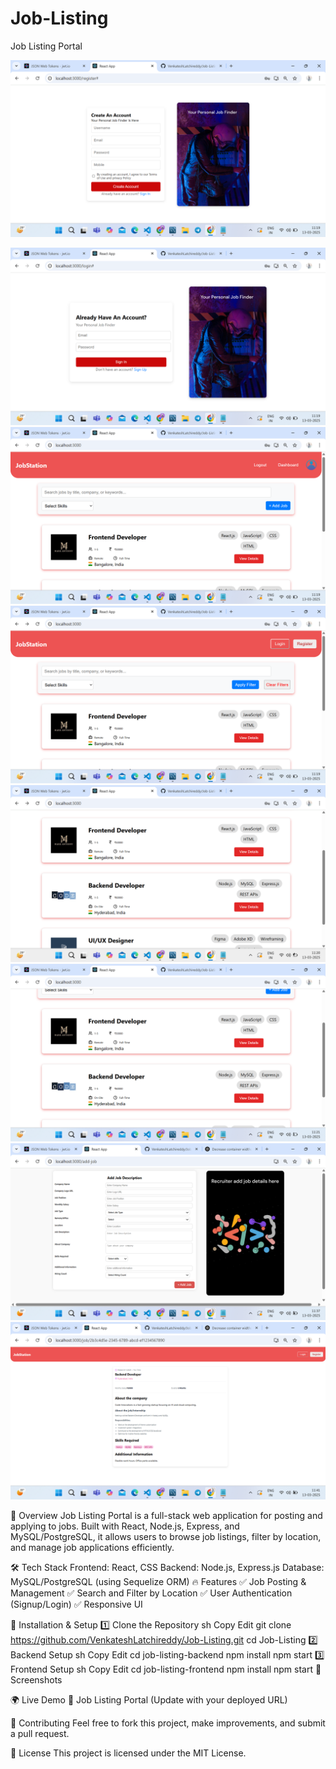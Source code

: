 # Job-Listing

Job Listing Portal

![Job Listing](https://raw.githubusercontent.com/VenkateshLatchireddy/Job-Listing/main/job-listing-frontend/src/assets/s1.png)

![Job Listing](https://raw.githubusercontent.com/VenkateshLatchireddy/Job-Listing/main/job-listing-frontend/src/assets/s2.png)
![Job Listing](https://raw.githubusercontent.com/VenkateshLatchireddy/Job-Listing/main/job-listing-frontend/src/assets/s3.png)
![Job Listing](https://raw.githubusercontent.com/VenkateshLatchireddy/Job-Listing/main/job-listing-frontend/src/assets/s4.png)
![Job Listing](https://raw.githubusercontent.com/VenkateshLatchireddy/Job-Listing/main/job-listing-frontend/src/assets/s5.png)
![Job Listing](https://raw.githubusercontent.com/VenkateshLatchireddy/Job-Listing/main/job-listing-frontend/src/assets/s6.png)
![Job Listing](https://raw.githubusercontent.com/VenkateshLatchireddy/Job-Listing/main/job-listing-frontend/src/assets/s7.png)
![Job Listing](https://raw.githubusercontent.com/VenkateshLatchireddy/Job-Listing/main/job-listing-frontend/src/assets/s8.png)

🚀 Overview
Job Listing Portal is a full-stack web application for posting and applying to jobs. Built with React, Node.js, Express, and MySQL/PostgreSQL, it allows users to browse job listings, filter by location, and manage job applications efficiently.

🛠 Tech Stack
Frontend: React, CSS
Backend: Node.js, Express.js
Database: MySQL/PostgreSQL (using Sequelize ORM)
🔥 Features
✅ Job Posting & Management
✅ Search and Filter by Location
✅ User Authentication (Signup/Login)
✅ Responsive UI

🎯 Installation & Setup
1️⃣ Clone the Repository
sh
Copy
Edit
git clone https://github.com/VenkateshLatchireddy/Job-Listing.git
cd Job-Listing
2️⃣ Backend Setup
sh
Copy
Edit
cd job-listing-backend
npm install
npm start
3️⃣ Frontend Setup
sh
Copy
Edit
cd job-listing-frontend
npm install
npm start
📸 Screenshots

🌍 Live Demo
🔗 Job Listing Portal (Update with your deployed URL)

🤝 Contributing
Feel free to fork this project, make improvements, and submit a pull request.

📜 License
This project is licensed under the MIT License.




